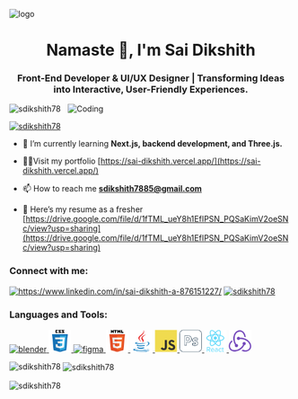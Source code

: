 ![logo]([https://github.com/Ashutosh-PMishra/Ashutosh-PMishra/blob/main/Github%20Banner.png](https://github.com/SDikshith78/SDikshith78/blob/main/Github%20banner.png))
<h1 align="center">Namaste 🙏, I'm Sai Dikshith</h1>
<h3 align="center">Front-End Developer & UI/UX Designer | Transforming Ideas into Interactive, User-Friendly Experiences.</h3>
<img align="right" alt="Coding" width="400" src="https://cdn.dribbble.com/users/1162077/screenshots/3848914/programmer.gif">

<p align="left"> <img src="https://komarev.com/ghpvc/?username=sdikshith78&label=Profile%20views&color=0e75b6&style=flat" alt="sdikshith78" /> </p>

<p align="left"> <a href="https://github.com/ryo-ma/github-profile-trophy"><img src="https://github-profile-trophy.vercel.app/?username=sdikshith78" alt="sdikshith78" /></a> </p>

- 🌱 I’m currently learning **Next.js, backend development, and Three.js.**

- 👨‍💻Visit my portfolio [https://sai-dikshith.vercel.app/](https://sai-dikshith.vercel.app/)

- 📫 How to reach me **sdikshith7885@gmail.com**

- 📄 Here’s my resume as a fresher [https://drive.google.com/file/d/1fTML_ueY8h1EfIPSN_PQSaKimV2oeSNc/view?usp=sharing](https://drive.google.com/file/d/1fTML_ueY8h1EfIPSN_PQSaKimV2oeSNc/view?usp=sharing)

<h3 align="left">Connect with me:</h3>
<p align="left">
<a href="https://linkedin.com/in/https://www.linkedin.com/in/sai-dikshith-a-876151227/" target="blank"><img align="center" src="https://raw.githubusercontent.com/rahuldkjain/github-profile-readme-generator/master/src/images/icons/Social/linked-in-alt.svg" alt="https://www.linkedin.com/in/sai-dikshith-a-876151227/" height="30" width="40" /></a>
<a href="https://www.behance.net/sdikshith78" target="blank"><img align="center" src="https://raw.githubusercontent.com/rahuldkjain/github-profile-readme-generator/master/src/images/icons/Social/behance.svg" alt="sdikshith78" height="30" width="40" /></a>
</p>

<h3 align="left">Languages and Tools:</h3>
<p align="left"> <a href="https://www.blender.org/" target="_blank" rel="noreferrer"> <img src="https://download.blender.org/branding/community/blender_community_badge_white.svg" alt="blender" width="40" height="40"/> </a> <a href="https://www.w3schools.com/css/" target="_blank" rel="noreferrer"> <img src="https://raw.githubusercontent.com/devicons/devicon/master/icons/css3/css3-original-wordmark.svg" alt="css3" width="40" height="40"/> </a> <a href="https://www.figma.com/" target="_blank" rel="noreferrer"> <img src="https://www.vectorlogo.zone/logos/figma/figma-icon.svg" alt="figma" width="40" height="40"/> </a> <a href="https://www.w3.org/html/" target="_blank" rel="noreferrer"> <img src="https://raw.githubusercontent.com/devicons/devicon/master/icons/html5/html5-original-wordmark.svg" alt="html5" width="40" height="40"/> </a> <a href="https://www.java.com" target="_blank" rel="noreferrer"> <img src="https://raw.githubusercontent.com/devicons/devicon/master/icons/java/java-original.svg" alt="java" width="40" height="40"/> </a> <a href="https://developer.mozilla.org/en-US/docs/Web/JavaScript" target="_blank" rel="noreferrer"> <img src="https://raw.githubusercontent.com/devicons/devicon/master/icons/javascript/javascript-original.svg" alt="javascript" width="40" height="40"/> </a> <a href="https://www.photoshop.com/en" target="_blank" rel="noreferrer"> <img src="https://raw.githubusercontent.com/devicons/devicon/master/icons/photoshop/photoshop-line.svg" alt="photoshop" width="40" height="40"/> </a> <a href="https://reactjs.org/" target="_blank" rel="noreferrer"> <img src="https://raw.githubusercontent.com/devicons/devicon/master/icons/react/react-original-wordmark.svg" alt="react" width="40" height="40"/> </a> <a href="https://redux.js.org" target="_blank" rel="noreferrer"> <img src="https://raw.githubusercontent.com/devicons/devicon/master/icons/redux/redux-original.svg" alt="redux" width="40" height="40"/> </a> </p>

<p><img align="left" src="https://github-readme-stats.vercel.app/api/top-langs?username=sdikshith78&show_icons=true&locale=en&layout=compact" alt="sdikshith78" /></p>

<p>&nbsp;<img align="center" src="https://github-readme-stats.vercel.app/api?username=sdikshith78&show_icons=true&locale=en" alt="sdikshith78" /></p>

<p><img align="center" src="https://github-readme-streak-stats.herokuapp.com/?user=sdikshith78&" alt="sdikshith78" /></p>
